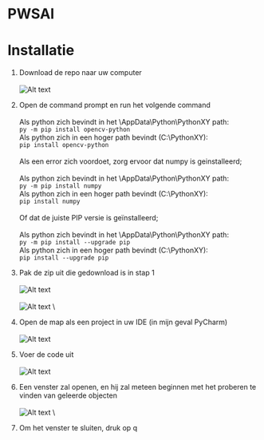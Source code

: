 # PWSAI

# Installatie

1. Download de repo naar uw computer \
\
![Alt text](https://cdn.discordapp.com/attachments/801676668942024745/812010644412039239/unknown.png)

2. Open de command prompt en run het volgende command \
\
Als python zich bevindt in het \AppData\Python\PythonXY path: \
`py -m pip install opencv-python` \
Als python zich in een hoger path bevindt (C:\PythonXY): \
`pip install opencv-python` \
\
Als een error zich voordoet, zorg ervoor dat numpy is geinstalleerd; \
\
Als python zich bevindt in het \AppData\Python\PythonXY path: \
`py -m pip install numpy` \
Als python zich in een hoger path bevindt (C:\PythonXY): \
`pip install numpy` \
\
Of dat de juiste PIP versie is geïnstalleerd; \
\
Als python zich bevindt in het \AppData\Python\PythonXY path: \
`py -m pip install --upgrade pip` \
Als python zich in een hoger path bevindt (C:\PythonXY): \
`pip install --upgrade pip` 

3. Pak de zip uit die gedownload is in stap 1 \
\
![Alt text](https://cdn.discordapp.com/attachments/801676668942024745/812011306709942302/unknown.png) \
\
![Alt text](https://cdn.discordapp.com/attachments/801676668942024745/812011569692016691/unknown.png) \

4. Open de map als een project in uw IDE (in mijn geval PyCharm) \
\
![Alt text](https://cdn.discordapp.com/attachments/801676668942024745/812011924774453269/unknown.png)

5. Voer de code uit \
\
![Alt text](https://cdn.discordapp.com/attachments/801676668942024745/812012644872618014/unknown.png)

6. Een venster zal openen, en hij zal meteen beginnen met het proberen te vinden van geleerde objecten \
\
![Alt text](https://cdn.discordapp.com/attachments/801676668942024745/812012969541238794/unknown.png)
\

7. Om het venster te sluiten, druk op q

